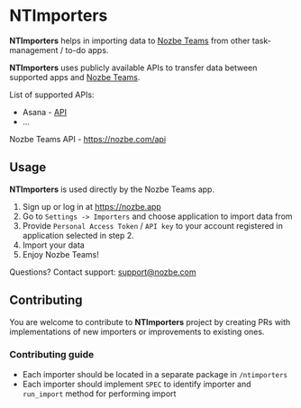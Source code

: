 # NTImporters

**NTImporters** helps in importing data to [Nozbe Teams](https://nozbe.app) from other task-management / to-do apps.

**NTImporters** uses publicly available APIs to transfer data between supported apps and [Nozbe Teams](https://nozbe.app).

List of supported APIs:

- Asana - [API](https://developers.asana.com/docs/asana)
- ...

Nozbe Teams API - https://nozbe.com/api

## Usage

**NTImporters** is used directly by the Nozbe Teams app.

1. Sign up or log in at https://nozbe.app
2. Go to `Settings -> Importers` and choose application to import data from
3. Provide `Personal Access Token` / `API key` to your account registered in application selected in step 2.
4. Import your data
5. Enjoy Nozbe Teams!

Questions? Contact support: support@nozbe.com

## Contributing

You are welcome to contribute to **NTImporters** project by creating PRs with implementations of new importers or improvements to existing ones.

### Contributing guide

- Each importer should be located in a separate package in `/ntimporters`
- Each importer should implement `SPEC` to identify importer and `run_import` method for performing import
